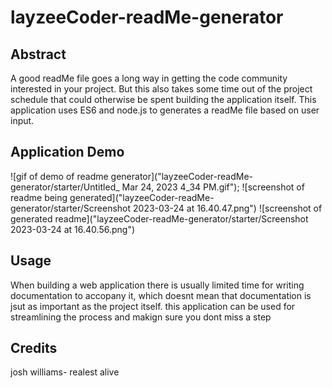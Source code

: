 # layzeeCoder-readMe-generator

## Abstract
A good readMe file goes a long way in getting the code community interested in your project. But this also takes some time out of the project schedule that could otherwise be spent building the application itself. This application uses ES6 and node.js to generates a readMe file based on user input. 

## Application Demo

![gif of demo of readme generator]("layzeeCoder-readMe-generator/starter/Untitled_ Mar 24, 2023 4_34 PM.gif");
![screenshot of readme being generated]("layzeeCoder-readMe-generator/starter/Screenshot 2023-03-24 at 16.40.47.png")
![screenshot of generated readme]("layzeeCoder-readMe-generator/starter/Screenshot 2023-03-24 at 16.40.56.png")

## Usage

When building a web application there is usually limited time for writing documentation to accopany it, which doesnt mean that documentation is jsut as important as the project itself. this application can be used for streamlining the process  and makign sure you dont miss a step

## Credits
josh williams- realest alive
